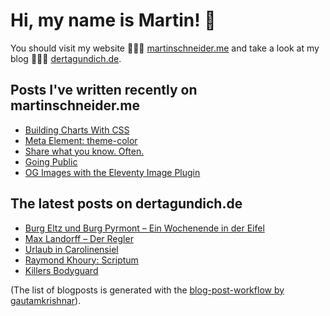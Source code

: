 # Hi, my name is Martin! 👋 
You should visit my website 👨🏼‍💻  [martinschneider.me](https://martinschneider.me) and take a look at my blog 🤷🏼‍♂️ [dertagundich.de](https://www.dertagundich.de).

## Posts I've written recently on martinschneider.me
<!-- MSME-POST-LIST:START -->
- [Building Charts With CSS](https://martinschneider.me/articles/building-charts-with-css/)
- [Meta Element: theme-color](https://martinschneider.me/articles/meta-tag-theme-color/)
- [Share what you know. Often.](https://martinschneider.me/articles/share-what-you-know-often/)
- [Going Public](https://martinschneider.me/articles/going-public/)
- [OG Images with the Eleventy Image Plugin](https://martinschneider.me/articles/og-images-with-the-eleventy-image-plugin/)
<!-- MSME-POST-LIST:END -->

## The latest posts on dertagundich.de
<!-- DTUI-POST-LIST:START -->
- [Burg Eltz und Burg Pyrmont – Ein Wochenende in der Eifel](https://www.dertagundich.de/2021/10/28/burg-eltz-und-burg-pyrmont-ein-wochenende-in-der-eifel/)
- [Max Landorff – Der Regler](https://www.dertagundich.de/2021/10/22/max-landorff-der-regler/)
- [Urlaub in Carolinensiel](https://www.dertagundich.de/2021/10/16/urlaub-in-carolinensiel/)
- [Raymond Khoury: Scriptum](https://www.dertagundich.de/2021/10/16/raymond-khoury-scriptum/)
- [Killers Bodyguard](https://www.dertagundich.de/2021/10/14/killers-bodyguard/)
<!-- DTUI-POST-LIST:END -->

(The list of blogposts is generated with the [blog-post-workflow by gautamkrishnar](https://github.com/gautamkrishnar/blog-post-workflow)).
